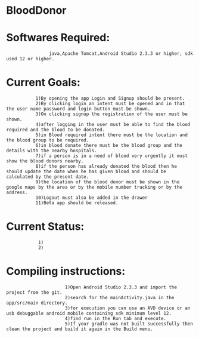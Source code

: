 # BloodDonor

# Softwares Required:
                    
                    java,Apache Tomcat,Android Studio 2.3.3 or higher, sdk used 12 or higher.

# Current Goals:

               1)By opening the app Login and Signup should be present.
               2)By clicking login an intent must be opened and in that the user name password and login button must be shown.
               3)On clicking signup the registration of the user must be shown.
               4)after logging in the user must be able to find the blood required and the blood to be donated.
               5)in Blood required intent there must be the location and the blood group to be required.
               6)in blood donate there must be the blood group and the details with the nearby hospitals.
               7)if a person is in a need of blood very urgently it must show the blood donors nearby.
               8)if the person has already donated the blood then he should update the date when he has given blood and should be calculated by the present date.
               9)the location of the blood donor must be shown in the google maps by the area or by the mobile number tracking or by the address.
               10)Logout must also be added in the drawer
               11)Beta app should be released.
               
 # Current Status:
                1)
                2)
                
                
   
   
   
   
   

# Compiling instructions:
                          1)Open Android Studio 2.3.3 and import the project from the git.
                          2)search for the mainActivity.java in the app/src/main directory.
                          3)for execution you can use an AVD device or an usb debuggable android mobile containing sdk minimum level 12.
                          4)find run in the Run tab and execute.
                          5)If your gradle was not built successfully then clean the project and build it again in the Build menu.
